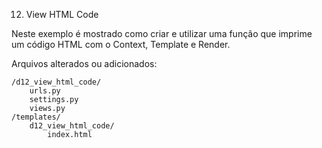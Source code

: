 12. View HTML Code

Neste exemplo é mostrado como criar e utilizar uma função que imprime um código HTML com o Context, Template e Render.

Arquivos alterados ou adicionados:

    /d12_view_html_code/
        urls.py
        settings.py
        views.py
    /templates/
        d12_view_html_code/
            index.html